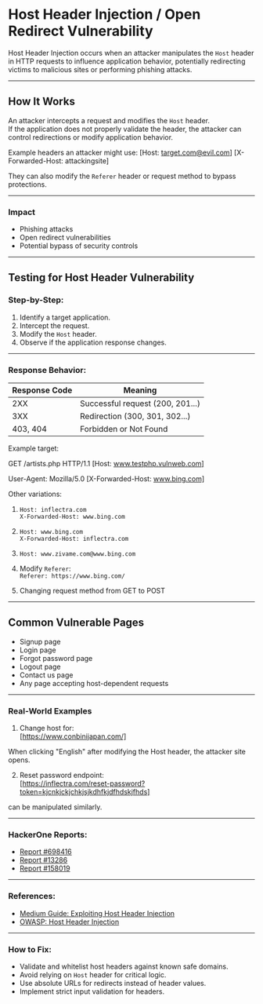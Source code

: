 # Host Header Injection / Open Redirect Vulnerability

Host Header Injection occurs when an attacker manipulates the `Host` header in HTTP requests to influence application behavior, potentially redirecting victims to malicious sites or performing phishing attacks.

---

## How It Works

An attacker intercepts a request and modifies the `Host` header.  
If the application does not properly validate the header, the attacker can control redirections or modify application behavior.

Example headers an attacker might use:
[Host: target.com@evil.com]
[X-Forwarded-Host: attackingsite]

They can also modify the `Referer` header or request method to bypass protections.

---

### Impact

- Phishing attacks
- Open redirect vulnerabilities
- Potential bypass of security controls

---

## Testing for Host Header Vulnerability

### Step-by-Step:
1. Identify a target application.
2. Intercept the request.
3. Modify the `Host` header.
4. Observe if the application response changes.

---

### Response Behavior:
| Response Code | Meaning                             |
|---------------|--------------------------------------|
| 2XX           | Successful request (200, 201...)    |
| 3XX           | Redirection (300, 301, 302...)      |
| 403, 404      | Forbidden or Not Found              |

Example target:  


GET /artists.php HTTP/1.1
[Host: www.testphp.vulnweb.com]

User-Agent: Mozilla/5.0
[X-Forwarded-Host: www.bing.com]


Other variations:
1. `Host: inflectra.com`  
   `X-Forwarded-Host: www.bing.com`

2. `Host: www.bing.com`  
   `X-Forwarded-Host: inflectra.com`

3. `Host: www.zivame.com@www.bing.com`

4. Modify `Referer`:  
   `Referer: https://www.bing.com/`

5. Changing request method from GET to POST

---

## Common Vulnerable Pages
- Signup page  
- Login page  
- Forgot password page  
- Logout page  
- Contact us page  
- Any page accepting host-dependent requests

---

### Real-World Examples
1. Change host for:  
[https://www.conbinijapan.com/]

When clicking "English" after modifying the Host header, the attacker site opens.

2. Reset password endpoint:  
[https://inflectra.com/reset-password?token=kjcnkjckjchkjsjkdhfkjdfhdskjfhds]

can be manipulated similarly.

---

### HackerOne Reports:
- [Report #698416](https://hackerone.com/reports/698416)  
- [Report #13286](https://hackerone.com/reports/13286)  
- [Report #158019](https://hackerone.com/reports/158019)

---

### References:
- [Medium Guide: Exploiting Host Header Injection](https://gupta-bless.medium.com/exploiting-host-header-injection-5554fef7e25)
- [OWASP: Host Header Injection](https://owasp.org/www-community/attacks/Host_Header_Injection)

---

### How to Fix:
- Validate and whitelist host headers against known safe domains.
- Avoid relying on `Host` header for critical logic.
- Use absolute URLs for redirects instead of header values.
- Implement strict input validation for headers.

